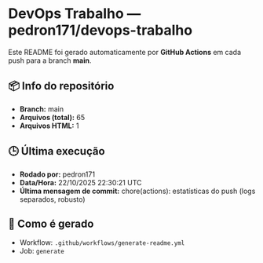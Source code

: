 # DevOps Trabalho — pedron171/devops-trabalho

Este README foi gerado automaticamente por **GitHub Actions** em cada push para a branch **main**.

## 📦 Info do repositório
- **Branch:** main
- **Arquivos (total):** 65
- **Arquivos HTML:** 1

## 🕒 Última execução
- **Rodado por:** pedron171
- **Data/Hora:** 22/10/2025 22:30:21 UTC
- **Última mensagem de commit:** chore(actions): estatísticas do push (logs separados, robusto)

## 🔧 Como é gerado
- Workflow: `.github/workflows/generate-readme.yml`
- Job: `generate`

